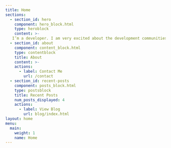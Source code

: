 ```yaml
---
title: Home
sections:
  - section_id: hero
    component: hero_block.html
    type: heroblock
    content: >-
   I’m a developer. I am very excited about the development communities, entrepreneurship and especially open source.
  - section_id: about
    component: content_block.html
    type: contentblock
    title: About
    content: >-
    actions:
      - label: Contact Me
        url: /contact
  - section_id: recent-posts
    component: posts_block.html
    type: postsblock
    title: Recent Posts
    num_posts_displayed: 4
    actions:
      - label: View Blog
        url: blog/index.html
layout: home
menu:
  main:
    weight: 1
    name: Home
---
```

